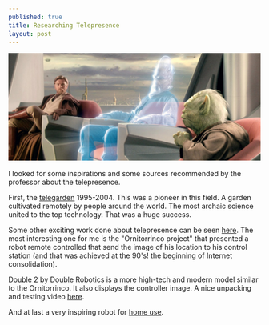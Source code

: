 ```yaml
---
published: true
title: Researching Telepresence
layout: post
---
```

![Star Wars Hologram](/images/telepresence.jpg)

I looked for some inspirations and some sources recommended by the professor about the telepresence.

First, the [telegarden](http://goldberg.berkeley.edu/garden/Ars/) 1995-2004. This was a pioneer in this field. A garden cultivated remotely by people around the world. The most archaic science united to the top technology. That was a huge success.

Some other exciting work done about telepresence can be seen [here](http://www.ekac.org/interactive.html). The most interesting one for me is the "Ornitorrinco project" that presented a robot remote controlled that send the image of his location to his control station (and that was achieved at the 90's! the beginning of Internet consolidation).

[Double 2](http://www.doublerobotics.com/) by Double Robotics is a more high-tech and modern model similar to the Ornitorrinco. It also displays the controller image. A nice unpacking and testing video [here](https://www.youtube.com/watch?v=WXPuBd4IfQ8).

And at last a very inspiring robot for [home use](http://www.vocativ.com/323957/finally-a-robot-assistant-as-affordable-as-it-is-adorable/).